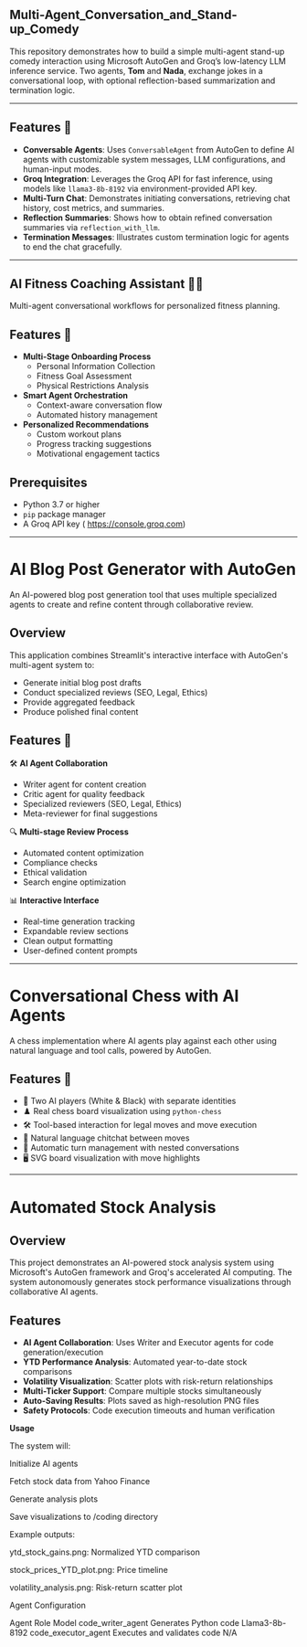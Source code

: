 ## Multi-Agent_Conversation_and_Stand-up_Comedy

This repository demonstrates how to build a simple multi-agent stand-up comedy interaction using Microsoft AutoGen and Groq’s low-latency LLM inference service. Two agents, **Tom** and **Nada**, exchange jokes in a conversational loop, with optional reflection-based summarization and termination logic.

---

## Features 🚀

- **Conversable Agents**: Uses `ConversableAgent` from AutoGen to define AI agents with customizable system messages, LLM configurations, and human-input modes.
- **Groq Integration**: Leverages the Groq API for fast inference, using models like `llama3-8b-8192` via environment-provided API key.
- **Multi-Turn Chat**: Demonstrates initiating conversations, retrieving chat history, cost metrics, and summaries.
- **Reflection Summaries**: Shows how to obtain refined conversation summaries via `reflection_with_llm`.
- **Termination Messages**: Illustrates custom termination logic for agents to end the chat gracefully.

---
## AI Fitness Coaching Assistant 🤖💪
Multi-agent conversational workflows for personalized fitness planning.

## Features 🚀

- **Multi-Stage Onboarding Process**
  - Personal Information Collection
  - Fitness Goal Assessment
  - Physical Restrictions Analysis
- **Smart Agent Orchestration**
  - Context-aware conversation flow
  - Automated history management
- **Personalized Recommendations**
  - Custom workout plans
  - Progress tracking suggestions
  - Motivational engagement tactics

## Prerequisites

- Python 3.7 or higher
- `pip` package manager
- A Groq API key ( https://console.groq.com)

---


# AI Blog Post Generator with AutoGen

An AI-powered blog post generation tool that uses multiple specialized agents to create and refine content through collaborative review.

## Overview

This application combines Streamlit's interactive interface with AutoGen's multi-agent system to:
- Generate initial blog post drafts
- Conduct specialized reviews (SEO, Legal, Ethics)
- Provide aggregated feedback
- Produce polished final content

## Features 🚀

🛠️ **AI Agent Collaboration**
- Writer agent for content creation
- Critic agent for quality feedback
- Specialized reviewers (SEO, Legal, Ethics)
- Meta-reviewer for final suggestions

🔍 **Multi-stage Review Process**
- Automated content optimization
- Compliance checks
- Ethical validation
- Search engine optimization

📊 **Interactive Interface**
- Real-time generation tracking
- Expandable review sections
- Clean output formatting
- User-defined content prompts
-----------------------------------------
# Conversational Chess with AI Agents

A chess implementation where AI agents play against each other using natural language and tool calls, powered by AutoGen.

## Features 🚀

- 🤖 Two AI players (White & Black) with separate identities
- ♟️ Real chess board visualization using `python-chess`
- 🛠️ Tool-based interaction for legal moves and move execution
- 💬 Natural language chitchat between moves
- 🔄 Automatic turn management with nested conversations
- 🖥️ SVG board visualization with move highlights


--------------------------------

# Automated Stock Analysis 

## Overview
This project demonstrates an AI-powered stock analysis system using Microsoft's AutoGen framework and Groq's accelerated AI computing. The system autonomously generates stock performance visualizations through collaborative AI agents.

## Features
- **AI Agent Collaboration**: Uses Writer and Executor agents for code generation/execution
- **YTD Performance Analysis**: Automated year-to-date stock comparisons
- **Volatility Visualization**: Scatter plots with risk-return relationships
- **Multi-Ticker Support**: Compare multiple stocks simultaneously
- **Auto-Saving Results**: Plots saved as high-resolution PNG files
- **Safety Protocols**: Code execution timeouts and human verification

**Usage**

The system will:

Initialize AI agents

Fetch stock data from Yahoo Finance

Generate analysis plots

Save visualizations to /coding directory

Example outputs:

ytd_stock_gains.png: Normalized YTD comparison

stock_prices_YTD_plot.png: Price timeline

volatility_analysis.png: Risk-return scatter plot


Agent Configuration

Agent	Role	Model
code_writer_agent	Generates Python code	Llama3-8b-8192
code_executor_agent	Executes and validates code	N/A


